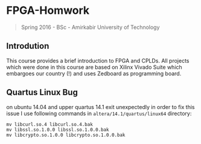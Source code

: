 # FPGA-Homwork
> Spring 2016 - BSc - Amirkabir University of Technology

## Introdution
This course provides a brief introduction to FPGA and CPLDs.
All projects which were done in this course are based on Xilinx Vivado Suite which embargoes our country (!) and uses Zedboard
as programming board.

## Quartus Linux Bug
on ubuntu 14.04 and upper quartus 14.1 exit unexpectedly in order to fix
this issue I use following commands in `altera/14.1/quartus/linux64` directory:
```
mv libcurl.so.4 libcurl.so.4.bak
mv libssl.so.1.0.0 libssl.so.1.0.0.bak
mv libcrypto.so.1.0.0 libcrypto.so.1.0.0.bak
```
